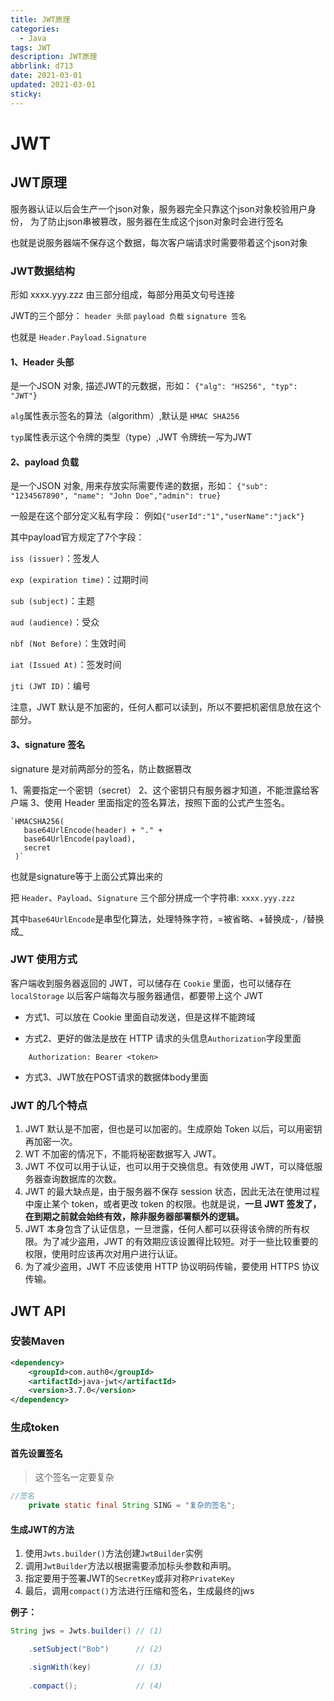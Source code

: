 ```yaml
---
title: JWT原理
categories:
  - Java
tags: JWT
description: JWT原理
abbrlink: d713
date: 2021-03-01
updated: 2021-03-01
sticky:
---
```

# JWT

## JWT原理
服务器认证以后会生产一个json对象，服务器完全只靠这个json对象校验用户身份，
为了防止json串被篡改，服务器在生成这个json对象时会进行签名

也就是说服务器端不保存这个数据，每次客户端请求时需要带着这个json对象

### JWT数据结构
形如 xxxx.yyy.zzz 由三部分组成，每部分用英文句号连接

JWT的三个部分：
`header 头部`
`payload 负载`
`signature 签名`


也就是 `Header.Payload.Signature`

#### 1、Header 头部
是一个JSON 对象, 描述JWT的元数据，形如：
`{"alg": "HS256", "typ": "JWT"}`

`alg`属性表示签名的算法（algorithm）,默认是 `HMAC SHA256`

`typ`属性表示这个令牌的类型（type）,JWT 令牌统一写为JWT

#### 2、payload 负载
是一个JSON 对象, 用来存放实际需要传递的数据，形如：
`{"sub": "1234567890", "name": "John Doe","admin": true}`

一般是在这个部分定义私有字段：
例如`{"userId":"1","userName":"jack"}`

其中payload官方规定了7个字段：

`iss (issuer)`：签发人

`exp (expiration time)`：过期时间

`sub (subject)`：主题

`aud (audience)`：受众

`nbf (Not Before)`：生效时间

`iat (Issued At)`：签发时间

`jti (JWT ID)`：编号

注意，JWT 默认是不加密的，任何人都可以读到，所以不要把机密信息放在这个部分。

#### 3、signature 签名
signature 是对前两部分的签名，防止数据篡改

1、需要指定一个密钥（secret）
2、这个密钥只有服务器才知道，不能泄露给客户端
3、使用 Header 里面指定的签名算法，按照下面的公式产生签名。
    
    `HMACSHA256(
       base64UrlEncode(header) + "." +
       base64UrlEncode(payload),
       secret
     )`

也就是signature等于上面公式算出来的

把 `Header`、`Payload`、`Signature` 三个部分拼成一个字符串: `xxxx.yyy.zzz`

其中`base64UrlEncode`是串型化算法，处理特殊字符，=被省略、+替换成-，/替换成_

### JWT 使用方式
客户端收到服务器返回的 JWT，可以储存在 `Cookie` 里面，也可以储存在 `localStorage`
以后客户端每次与服务器通信，都要带上这个 JWT

- 方式1、可以放在 Cookie 里面自动发送，但是这样不能跨域

- 方式2、更好的做法是放在 HTTP 请求的头信息`Authorization`字段里面
```JWT
    Authorization: Bearer <token>
```
- 方式3、JWT放在POST请求的数据体body里面

### JWT 的几个特点
1. JWT 默认是不加密，但也是可以加密的。生成原始 Token 以后，可以用密钥再加密一次。
2. WT 不加密的情况下，不能将秘密数据写入 JWT。
3. JWT 不仅可以用于认证，也可以用于交换信息。有效使用 JWT，可以降低服务器查询数据库的次数。
4. JWT 的最大缺点是，由于服务器不保存 session 状态，因此无法在使用过程中废止某个 token，或者更改 token 的权限。也就是说，**一旦 JWT 签发了，在到期之前就会始终有效，除非服务器部署额外的逻辑。**
5. JWT 本身包含了认证信息，一旦泄露，任何人都可以获得该令牌的所有权限。为了减少盗用，JWT 的有效期应该设置得比较短。对于一些比较重要的权限，使用时应该再次对用户进行认证。
6. 为了减少盗用，JWT 不应该使用 HTTP 协议明码传输，要使用 HTTPS 协议传输。

## JWT API

### 安装Maven

```xml
<dependency>
    <groupId>com.auth0</groupId>
    <artifactId>java-jwt</artifactId>
    <version>3.7.0</version>
</dependency>
```

### 生成token

#### 首先设置签名

> 这个签名一定要复杂

```java
//签名
    private static final String SING = "复杂的签名";
```


#### 生成JWT的方法

1. 使用`Jwts.builder()`方法创建`JwtBuilder`实例
2. 调用`JwtBuilder`方法以根据需要添加标头参数和声明。
3. 指定要用于签署JWT的`SecretKey`或非对称`PrivateKey`
4. 最后，调用`compact()`方法进行压缩和签名，生成最终的jws

**例子：**

```java
String jws = Jwts.builder() // (1)

    .setSubject("Bob")      // (2) 

    .signWith(key)          // (3)
     
    .compact();             // (4)
```

